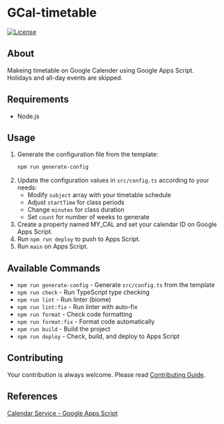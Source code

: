 # GCal-timetable

[![License](https://img.shields.io/github/license/rmuraix/Gcal-timetable)](./LICENSE)

## About

Makeing timetable on Google Calender using Google Apps Script.  
Holidays and all-day events are skipped.

## Requirements

- Node.js

## Usage

1. Generate the configuration file from the template:
   ```bash
   npm run generate-config
   ```
2. Update the configuration values in `src/config.ts` according to your needs:
   - Modify `subject` array with your timetable schedule
   - Adjust `startTime` for class periods
   - Change `minutes` for class duration
   - Set `count` for number of weeks to generate
3. Create a property named MY_CAL and set your calendar ID on Google Apps Script.
4. Run `npm run deploy` to push to Apps Script.
5. Run `main` on Apps Script.

## Available Commands

- `npm run generate-config` - Generate `src/config.ts` from the template
- `npm run check` - Run TypeScript type checking
- `npm run lint` - Run linter (biome)
- `npm run lint:fix` - Run linter with auto-fix
- `npm run format` - Check code formatting
- `npm run format:fix` - Format code automatically
- `npm run build` - Build the project
- `npm run deploy` - Check, build, and deploy to Apps Script

## Contributing

Your contribution is always welcome. Please read [Contributing Guide](.github/CONTRIBUTING.md).

## References

[Calendar Service - Google Apps Script](https://developers.google.com/apps-script/reference/calendar)
